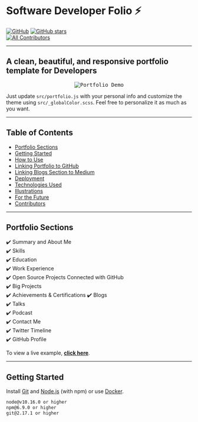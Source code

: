 # Software Developer Folio ⚡️  
[![GitHub](https://img.shields.io/github/license/joburtab/MyPortfolio0.0.1?color=blue)](https://github.com/joburtab/MyPortfolio0.0.1/blob/main/LICENSE) 
[![GitHub stars](https://img.shields.io/github/stars/joburtab/MyPortfolio0.0.1)](https://github.com/joburtab/MyPortfolio0.0.1/stargazers)  
[![All Contributors](https://img.shields.io/badge/all_contributors-1-orange.svg?style=flat-square)](#contributors)

---

## A clean, beautiful, and responsive portfolio template for Developers

<p align="center">
  <kbd>
    <img src="https://user-images.githubusercontent.com/53429438/106779355-e9cd9e80-666c-11eb-9417-8a4b54441bc6.gif" alt="Portfolio Demo"/>
  </kbd>
</p>

Just update `src/portfolio.js` with your personal info and customize the theme using `src/_globalColor.scss`. Feel free to personalize it as much as you want.  

---

## Table of Contents

- [Portfolio Sections](#portfolio-sections)
- [Getting Started](#getting-started)
- [How to Use](#how-to-use)
- [Linking Portfolio to GitHub](#linking-portfolio-to-github)
- [Linking Blogs Section to Medium](#linking-blogs-section-to-medium)
- [Deployment](#deployment)
- [Technologies Used](#technologies-used)
- [Illustrations](#illustrations)
- [For the Future](#for-the-future)
- [Contributors](#contributors)

---

## Portfolio Sections

✔️ Summary and About Me  
✔️ Skills  
✔️ Education  
✔️ Work Experience  
✔️ Open Source Projects Connected with GitHub  
✔️ Big Projects  
✔️ Achievements & Certifications 
✔️ Blogs  
✔️ Talks  
✔️ Podcast  
✔️ Contact Me  
✔️ Twitter Timeline  
✔️ GitHub Profile  

To view a live example, **[click here](https://developerfolio.js.org/)**.

---

## Getting Started

Install [Git](https://git-scm.com) and [Node.js](https://nodejs.org/en/download/) (with npm) or use [Docker](https://www.docker.com/products/docker-desktop).

```bash
node@v10.16.0 or higher
npm@6.9.0 or higher
git@2.17.1 or higher
